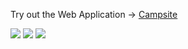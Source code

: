 <p>Try out the Web Application -> <a href="https://vast-shelf-24861.herokuapp.com/"> Campsite</a></p>
<img src="https://user-images.githubusercontent.com/33383546/47959338-b045ee80-df9e-11e8-9bb2-8f4fa27079e6.jpg">
<img src="https://user-images.githubusercontent.com/33383546/47959337-ade39480-df9e-11e8-8605-ab2552721429.jpg">
<img src="https://user-images.githubusercontent.com/33383546/47959353-fbf89800-df9e-11e8-91bc-76533fc78eb4.jpg">
